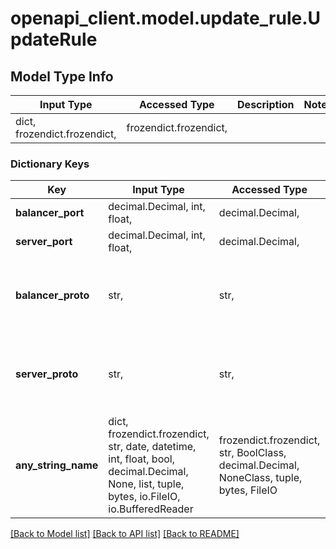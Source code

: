 # openapi_client.model.update_rule.UpdateRule

## Model Type Info
Input Type | Accessed Type | Description | Notes
------------ | ------------- | ------------- | -------------
dict, frozendict.frozendict,  | frozendict.frozendict,  |  | 

### Dictionary Keys
Key | Input Type | Accessed Type | Description | Notes
------------ | ------------- | ------------- | ------------- | -------------
**balancer_port** | decimal.Decimal, int, float,  | decimal.Decimal,  | Порт балансировщика. | 
**server_port** | decimal.Decimal, int, float,  | decimal.Decimal,  | Порт сервера. | 
**balancer_proto** | str,  | str,  | Протокол балансировщика. | must be one of ["http", "http2", "https", "tcp", ] 
**server_proto** | str,  | str,  | Протокол сервера. | must be one of ["http", "http2", "https", "tcp", ] 
**any_string_name** | dict, frozendict.frozendict, str, date, datetime, int, float, bool, decimal.Decimal, None, list, tuple, bytes, io.FileIO, io.BufferedReader | frozendict.frozendict, str, BoolClass, decimal.Decimal, NoneClass, tuple, bytes, FileIO | any string name can be used but the value must be the correct type | [optional]

[[Back to Model list]](../../README.md#documentation-for-models) [[Back to API list]](../../README.md#documentation-for-api-endpoints) [[Back to README]](../../README.md)

